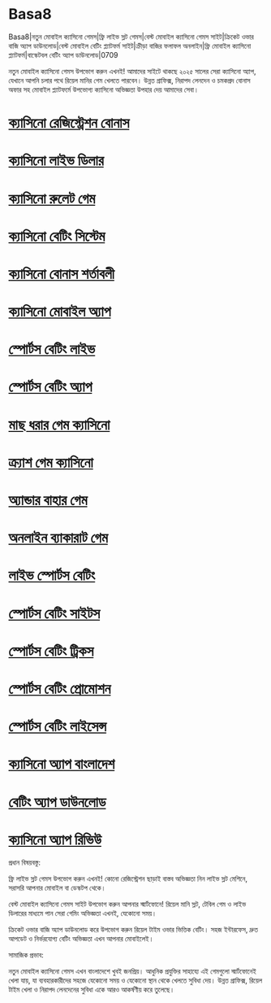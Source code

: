 # Basa8

Basa8|নতুন মোবাইল ক্যাসিনো গেমস|ফ্রি লাইভ স্লট গেমস|বেস্ট মোবাইল ক্যাসিনো গেমস সাইট|ক্রিকেট ওভার বাজি অ্যাপ ডাউনলোড|বেস্ট মোবাইল বেটিং প্ল্যাটফর্ম সাইট|ক্রীড়া বাজির ফলাফল অনলাইন|ফ্রি মোবাইল ক্যাসিনো প্ল্যাটফর্ম|বাস্কেটবল বেটিং অ্যাপ ডাউনলোড|0709

নতুন মোবাইল ক্যাসিনো গেমস উপভোগ করুন এখনই! আমাদের সাইটে থাকছে ২০২৫ সালের সেরা ক্যাসিনো অ্যাপ, যেখানে আপনি চলার পথে রিয়েল মানির গেম খেলতে পারবেন। উন্নত গ্রাফিক্স, নিরাপদ লেনদেন ও চমকপ্রদ বোনাস অফার সহ মোবাইল প্ল্যাটফর্মে উপভোগ্য ক্যাসিনো অভিজ্ঞতা উপহার দেয় আমাদের সেবা।

#  <a href="https://basa8vip.com/">ক্যাসিনো রেজিস্ট্রেশন বোনাস</a>

#  <a href="https://basa8us.com/">ক্যাসিনো লাইভ ডিলার</a>

#  <a href="https://basa8live.com/">ক্যাসিনো রুলেট গেম</a>

#  <a href="https://basa8live.net/">ক্যাসিনো বেটিং সিস্টেম</a>

#  <a href="https://basa8uk.com/">ক্যাসিনো বোনাস শর্তাবলী</a>

#  <a href="https://basa8uk.net/">ক্যাসিনো মোবাইল অ্যাপ</a>

#  <a href="https://basa8hub.com/">স্পোর্টস বেটিং লাইভ</a>

#  <a href="https://basa8hub.net/">স্পোর্টস বেটিং অ্যাপ</a>

#  <a href="https://basa8pro.com/">মাছ ধরার গেম ক্যাসিনো</a>

#  <a href="https://basa8pro.net/">ক্র্যাশ গেম ক্যাসিনো</a>

#  <a href="https://basa8vip.net/">অ্যান্ডার বাহার গেম</a>

#  <a href="https://basa8us.net/">অনলাইন ব্যাকারাট গেম</a>

#  <a href="https://basa8pc.com/">লাইভ স্পোর্টস বেটিং</a>

#  <a href="https://basa8pc.net/">স্পোর্টস বেটিং সাইটস</a>

#  <a href="https://basa8live.com/">স্পোর্টস বেটিং ট্রিকস</a>

#  <a href="https://basa8live.net/">স্পোর্টস বেটিং প্রোমোশন</a>

#  <a href="https://basa8uk.com/">স্পোর্টস বেটিং লাইসেন্স</a>

#  <a href="https://basa8uk.net/">ক্যাসিনো অ্যাপ বাংলাদেশ</a>

#  <a href="https://basa8hub.com/">বেটিং অ্যাপ ডাউনলোড</a>

#  <a href="https://basa8hub.net/">ক্যাসিনো অ্যাপ রিভিউ</a>

প্রধান বিষয়বস্তু:

ফ্রি লাইভ স্লট গেমস উপভোগ করুন এখনই! কোনো রেজিস্ট্রেশন ছাড়াই বাস্তব অভিজ্ঞতা নিন লাইভ স্লট মেশিনে, সরাসরি আপনার মোবাইল বা ডেস্কটপ থেকে।

বেস্ট মোবাইল ক্যাসিনো গেমস সাইট উপভোগ করুন আপনার স্মার্টফোনে! রিয়েল মানি স্লট, টেবিল গেম ও লাইভ ডিলারের মাধ্যমে পান সেরা গেমিং অভিজ্ঞতা এখনই, যেকোনো সময়।

ক্রিকেট ওভার বাজি অ্যাপ ডাউনলোড করে উপভোগ করুন রিয়েল টাইম ওভার ভিত্তিক বেটিং। সহজ ইন্টারফেস, দ্রুত আপডেট ও নির্ভরযোগ্য বেটিং অভিজ্ঞতা এখন আপনার মোবাইলেই।

সামাজিক প্রভাব:

নতুন মোবাইল ক্যাসিনো গেমস এখন বাংলাদেশে খুবই জনপ্রিয়। আধুনিক প্রযুক্তির সাহায্যে এই গেমগুলো স্মার্টফোনেই খেলা যায়, যা ব্যবহারকারীদের সহজে যেকোনো সময় ও যেকোনো স্থান থেকে খেলতে সুবিধা দেয়। উন্নত গ্রাফিক্স, রিয়েল টাইম খেলা ও নিরাপদ লেনদেনের সুবিধা একে আরও আকর্ষণীয় করে তুলেছে।
